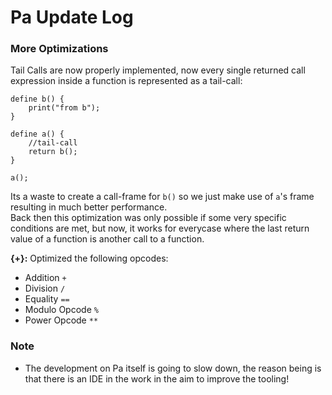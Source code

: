 # Pa Update Log

### More Optimizations
Tail Calls are now properly implemented, now every single returned call expression inside a function is represented as a tail-call:
```
define b() {
    print("from b");
}

define a() {
    //tail-call
    return b();
}

a();
```
Its a waste to create a call-frame for `b()` so we just make use of `a`'s frame resulting in much better performance.  
Back then this optimization was only possible if some very specific conditions are met, but now, it works for everycase where the last return value of a function is another call to a function.  


**{+}:** Optimized the following opcodes:
- Addition `+`
- Division `/`
- Equality `==`
- Modulo Opcode `%`
- Power Opcode `**`

### Note
- The development on Pa itself is going to slow down, the reason being is that there is an IDE in the work in the aim to improve the tooling!
